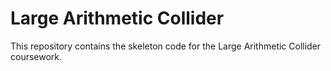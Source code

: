 # Large Arithmetic Collider

This repository contains the skeleton code for the Large Arithmetic Collider coursework.
